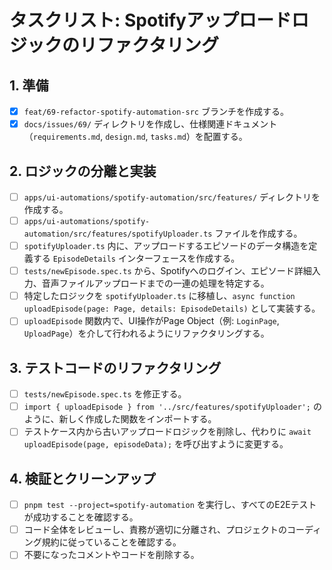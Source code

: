 # タスクリスト: Spotifyアップロードロジックのリファクタリング

## 1. 準備
- [x] `feat/69-refactor-spotify-automation-src` ブランチを作成する。
- [x] `docs/issues/69/` ディレクトリを作成し、仕様関連ドキュメント（`requirements.md`, `design.md`, `tasks.md`）を配置する。

## 2. ロジックの分離と実装
- [ ] `apps/ui-automations/spotify-automation/src/features/` ディレクトリを作成する。
- [ ] `apps/ui-automations/spotify-automation/src/features/spotifyUploader.ts` ファイルを作成する。
- [ ] `spotifyUploader.ts` 内に、アップロードするエピソードのデータ構造を定義する `EpisodeDetails` インターフェースを作成する。
- [ ] `tests/newEpisode.spec.ts` から、Spotifyへのログイン、エピソード詳細入力、音声ファイルアップロードまでの一連の処理を特定する。
- [ ] 特定したロジックを `spotifyUploader.ts` に移植し、`async function uploadEpisode(page: Page, details: EpisodeDetails)` として実装する。
- [ ] `uploadEpisode` 関数内で、UI操作がPage Object（例: `LoginPage`, `UploadPage`）を介して行われるようにリファクタリングする。

## 3. テストコードのリファクタリング
- [ ] `tests/newEpisode.spec.ts` を修正する。
- [ ] `import { uploadEpisode } from '../src/features/spotifyUploader';` のように、新しく作成した関数をインポートする。
- [ ] テストケース内から古いアップロードロジックを削除し、代わりに `await uploadEpisode(page, episodeData);` を呼び出すように変更する。

## 4. 検証とクリーンアップ
- [ ] `pnpm test --project=spotify-automation` を実行し、すべてのE2Eテストが成功することを確認する。
- [ ] コード全体をレビューし、責務が適切に分離され、プロジェクトのコーディング規約に従っていることを確認する。
- [ ] 不要になったコメントやコードを削除する。
